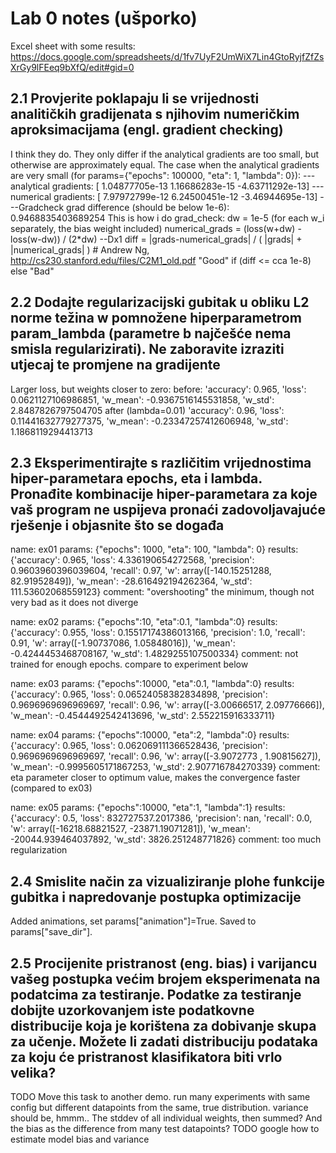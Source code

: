 # Lab 0 notes (ušporko)

Excel sheet with some results:
<https://docs.google.com/spreadsheets/d/1fv7UyF2UmWiX7Lin4GtoRyjfZfZsXrGy9lFEeq9bXfQ/edit#gid=0>

## 2.1 Provjerite poklapaju li se vrijednosti analitičkih gradijenata s njihovim numeričkim aproksimacijama (engl. gradient checking)

I think they do. They only differ if the analytical gradients are too small, but otherwise are approximately equal.
The case when the analytical gradients are very small (for params={"epochs": 100000, "eta": 1, "lambda": 0}):
---analytical gradients: [ 1.04877705e-13  1.16686283e-15 -4.63711292e-13]
---numerical gradients: [ 7.97972799e-12  6.24500451e-12 -3.46944695e-13]
---Gradcheck grad difference (should be below 1e-6): 0.9468835403689254
This is how i do grad_check:
dw = 1e-5 (for each w_i separately, the bias weight included)
numerical_grads = (loss(w+dw) - loss(w-dw)) / (2*dw) --Dx1
diff = |grads-numerical_grads| / ( |grads| + |numerical_grads| )  # Andrew Ng, <http://cs230.stanford.edu/files/C2M1_old.pdf>
"Good" if (diff <= cca 1e-8) else "Bad"

## 2.2 Dodajte regularizacijski gubitak u obliku L2 norme težina w pomnožene hiperparametrom param_lambda (parametre b  najčešće nema smisla regularizirati). Ne zaboravite izraziti utjecaj te promjene na gradijente

 Larger loss, but weights closer to zero:
before:
 'accuracy': 0.965,
 'loss': 0.0621127106986851,
 'w_mean': -0.9367516145531858,
 'w_std': 2.8487826797504705
after (lambda=0.01)
 'accuracy': 0.96,
 'loss': 0.11441632779277375,
 'w_mean': -0.23347257412606948,
 'w_std': 1.1868119294413713

## 2.3 Eksperimentirajte s različitim vrijednostima hiper-parametara epochs, eta i lambda. Pronađite kombinacije  hiper-parametara za koje vaš program ne uspijeva pronaći zadovoljavajuće rješenje i objasnite što se događa

name: ex01
params:
    {"epochs": 1000, "eta": 100, "lambda": 0}
results:
{'accuracy': 0.965,
 'loss': 4.336190654272568,
 'precision': 0.9603960396039604,
 'recall': 0.97,
 'w': array([-140.15251288,   82.91952849]),
 'w_mean': -28.616492194262364,
 'w_std': 111.53602068559123}
comment: "overshooting" the minimum, though not very bad as it does not diverge

name: ex02
params:
    {"epochs":10, "eta":0.1, "lambda":0}
results:
{'accuracy': 0.955,
 'loss': 0.15517174386013166,
 'precision': 1.0,
 'recall': 0.91,
 'w': array([-1.90737086,  1.05848016]),
 'w_mean': -0.4244453468708167,
 'w_std': 1.4829255107500334}
comment: not trained for enough epochs. compare to experiment below

name: ex03
params:
    {"epochs":10000, "eta":0.1, "lambda":0}
results:
{'accuracy': 0.965,
 'loss': 0.06524058382834898,
 'precision': 0.9696969696969697,
 'recall': 0.96,
 'w': array([-3.00666517,  2.09776666]),
 'w_mean': -0.4544492542413696,
 'w_std': 2.552215916333711}

name: ex04
params:
    {"epochs":10000, "eta":2, "lambda":0}
results:
{'accuracy': 0.965,
 'loss': 0.062069111366528436,
 'precision': 0.9696969696969697,
 'recall': 0.96,
 'w': array([-3.9072773 ,  1.90815627]),
 'w_mean': -0.9995605171867253,
 'w_std': 2.907716784270339}
comment: eta parameter closer to optimum value, makes the convergence faster (compared to ex03)

name: ex05
params:
    {"epochs":10000, "eta":1, "lambda":1}
results:
{'accuracy': 0.5,
 'loss': 832727537.2017386,
 'precision': nan,
 'recall': 0.0,
 'w': array([-16218.68821527, -23871.19071281]),
 'w_mean': -20044.939464037892,
 'w_std': 3826.251248771826}
comment: too much regularization

## 2.4 Smislite način za vizualiziranje plohe funkcije gubitka i napredovanje postupka optimizacije

Added animations, set params["animation"]=True. Saved to params["save_dir"].

## 2.5 Procijenite pristranost (eng. bias) i varijancu vašeg postupka većim brojem eksperimenata na podatcima za  testiranje. Podatke za testiranje dobijte uzorkovanjem iste podatkovne distribucije koja je korištena za dobivanje  skupa za učenje. Možete li zadati distribuciju podataka za koju će pristranost klasifikatora biti vrlo velika?

 TODO
Move this task to another demo.
run many experiments with same config but different datapoints from the same, true distribution. variance should
be, hmmm.. The stddev of all individual weights, then summed? And the bias as the difference from many test datapoints?
TODO google how to estimate model bias and variance
